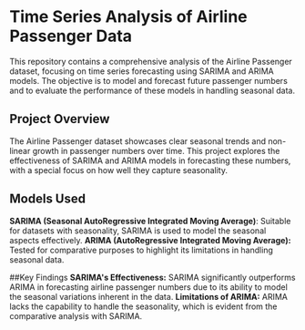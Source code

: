 
# Time Series Analysis of Airline Passenger Data

This repository contains a comprehensive analysis of the Airline Passenger dataset, focusing on time series forecasting using SARIMA and ARIMA models. The objective is to model and forecast future passenger numbers and to evaluate the performance of these models in handling seasonal data.

## Project Overview

The Airline Passenger dataset showcases clear seasonal trends and non-linear growth in passenger numbers over time. This project explores the effectiveness of SARIMA and ARIMA models in forecasting these numbers, with a special focus on how well they capture seasonality.


## Models Used

**SARIMA (Seasonal AutoRegressive Integrated Moving Average)**: Suitable for datasets with seasonality, SARIMA is used to model the seasonal aspects effectively.
**ARIMA (AutoRegressive Integrated Moving Average):** Tested for comparative purposes to highlight its limitations in handling seasonal data.

##Key Findings
**SARIMA's Effectiveness:** SARIMA significantly outperforms ARIMA in forecasting airline passenger numbers due to its ability to model the seasonal variations inherent in the data.
**Limitations of ARIMA:** ARIMA lacks the capability to handle the seasonality, which is evident from the comparative analysis with SARIMA.
